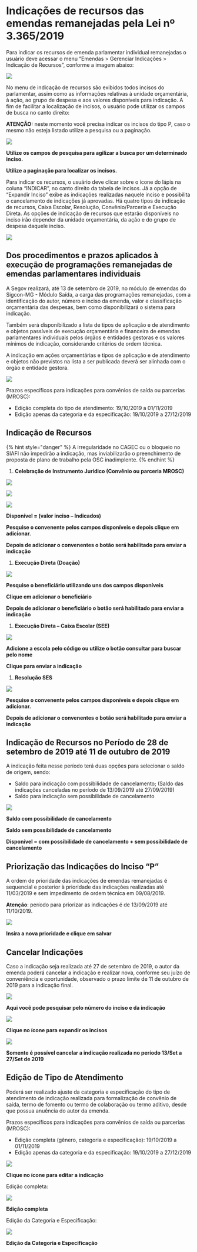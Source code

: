 # Indicações de recursos das emendas remanejadas pela Lei nº 3.365/2019

Para indicar os recursos de emenda parlamentar individual remanejadas o usuário deve acessar o menu “Emendas &gt; Gerenciar Indicações &gt; Indicação de Recursos”, conforme a imagem abaixo:

![](../../.gitbook/assets/0%20%286%29.png)

No menu de indicação de recursos são exibidos todos incisos do parlamentar, assim como as informações relativas à unidade orçamentária, à ação, ao grupo de despesa e aos valores disponíveis para indicação. A fim de facilitar a localização de incisos, o usuário pode utilizar os campos de busca no canto direito:

**ATENÇÃO:** neste momento você precisa indicar os incisos do tipo P, caso o mesmo não esteja listado utilize a pesquisa ou a paginação.

![](../../.gitbook/assets/1%20%2810%29.png)

**Utilize os campos de pesquisa para agilizar a busca por um determinado inciso.**

**Utilize a paginação para localizar os incisos.**

Para indicar os recursos, o usuário deve clicar sobre o ícone do lápis na coluna “INDICAR”, no canto direito da tabela de incisos. Já a opção de “Expandir Inciso” exibe as indicações realizadas naquele inciso e possibilita o cancelamento de indicações já aprovadas. Há quatro tipos de indicação de recursos, Caixa Escolar, Resolução, Convênio/Parceria e Execução Direta. As opções de indicação de recursos que estarão disponíveis no inciso irão depender da unidade orçamentária, da ação e do grupo de despesa daquele inciso.

![](../../.gitbook/assets/2%20%2813%29.png)

## Dos procedimentos e prazos aplicados à execução de programações remanejadas de emendas parlamentares individuais

A Segov realizará, até 13 de setembro de 2019, no módulo de emendas do Sigcon-MG - Módulo Saída, a carga das programações remanejadas, com a identificação do autor, número e inciso da emenda, valor e classificação orçamentária das despesas, bem como disponibilizará o sistema para indicação.

Também será disponibilizado a lista de tipos de aplicação e de atendimento e objetos passíveis de execução orçamentária e financeira de emendas parlamentares individuais pelos órgãos e entidades gestoras e os valores mínimos de indicação, considerando critérios de ordem técnica.

A indicação em ações orçamentárias e tipos de aplicação e de atendimento e objetos não previstos na lista a ser publicada deverá ser alinhada com o órgão e entidade gestora.

![](../../.gitbook/assets/3%20%283%29.png)

  
Prazos específicos para indicações para convênios de saída ou parcerias \(MROSC\):

* Edição completa do tipo de atendimento: 19/10/2019 a 01/11/2019
* Edição apenas da categoria e da especificação: 19/10/2019 a 27/12/2019

## Indicação de Recursos

  
 

{% hint style="danger" %}
A irregularidade no CAGEC ou o bloqueio no SIAFI não impedirão a indicação, mas inviabilizarão o preenchimento de proposta de plano de trabalho pela OSC inadimplente.
{% endhint %}

1. **Celebração de Instrumento Jurídico \(Convênio ou parceria MROSC\)**

![](../../.gitbook/assets/5%20%289%29.png)

![](../../.gitbook/assets/6%20%283%29.png)

![](../../.gitbook/assets/7%20%283%29.png)

**Disponível = \(valor inciso – Indicados\)**

**Pesquise o convenente pelos campos disponíveis e depois clique em adicionar.**

**Depois de adicionar o convenentes o botão será habilitado para enviar a indicação**

1. **Execução Direta \(Doação\)**

![](../../.gitbook/assets/8%20%284%29.png)

**Pesquise o beneficiário utilizando uns dos campos disponíveis**

**Clique em adicionar o beneficiário**

**Depois de adicionar o beneficiário o botão será habilitado para enviar a indicação**

1. **Execução Direta – Caixa Escolar \(SEE\)**

![](../../.gitbook/assets/9%20%283%29.png)

**Adicione a escola pelo código ou utilize o botão consultar para buscar pelo nome**

**Clique para enviar a indicação**

1. **Resolução SES**

![](../../.gitbook/assets/10%20%282%29.png)

**Pesquise o convenente pelos campos disponíveis e depois clique em adicionar.**

**Depois de adicionar o convenentes o botão será habilitado para enviar a indicação**

## Indicação de Recursos no Período de 28 de setembro de 2019 até 11 de outubro de 2019

A indicação feita nesse período terá duas opções para selecionar o saldo de origem, sendo:

* Saldo para indicação com possibilidade de cancelamento; \(Saldo das indicações canceladas no período de 13/09/2019 até 27/09/2019\)
* Saldo para indicação sem possibilidade de cancelamento

![](../../.gitbook/assets/11%20%281%29.png)

**Saldo com possibilidade de cancelamento**

**Saldo sem possibilidade de cancelamento**

**Disponível = com possibilidade de cancelamento + sem possibilidade de cancelamento**

## Priorização das Indicações do Inciso “P”

A ordem de prioridade das indicações de emendas remanejadas é sequencial e posterior à prioridade das indicações realizadas até 11/03/2019 e sem impedimento de ordem técnica em 09/08/2019.

**Atenção**: período para priorizar as indicações é de 13/09/2019 até 11/10/2019.

![](../../.gitbook/assets/12%20%281%29.png)

**Insira a nova prioridade e clique em salvar**

## Cancelar Indicações

Caso a indicação seja realizada até 27 de setembro de 2019, o autor da emenda poderá cancelar a indicação e realizar nova, conforme seu juízo de conveniência e oportunidade, observado o prazo limite de 11 de outubro de 2019 para a indicação final.

![](../../.gitbook/assets/13%20%281%29.png)

**Aqui você pode pesquisar pelo número do inciso e da indicação**

![](../../.gitbook/assets/14.png)

**Clique no ícone para expandir os incisos**

![](../../.gitbook/assets/15%20%281%29.png)

**Somente é possível cancelar a indicação realizada no período 13/Set a 27/Set de 2019**

## Edição de Tipo de Atendimento

Poderá ser realizado ajuste da categoria e especificação do tipo de atendimento de indicação realizada para formalização de convênio de saída, termo de fomento ou termo de colaboração ou termo aditivo, desde que possua anuência do autor da emenda.

Prazos específicos para indicações para convênios de saída ou parcerias \(MROSC\):

* Edição completa \(gênero, categoria e especificação\): 19/10/2019 a 01/11/2019
* Edição apenas da categoria e da especificação: 19/10/2019 a 27/12/2019

![](../../.gitbook/assets/16.png)

**Clique no ícone para editar a indicação**

Edição completa:

![](../../.gitbook/assets/17.png)

**Edição completa**

Edição da Categoria e Especificação:

![](../../.gitbook/assets/image%20%284%29.png)

  
**Edição da Categoria e Especificação**

